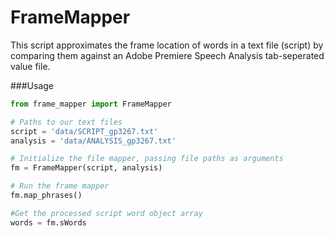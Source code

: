 FrameMapper
===========
This script approximates the frame location of words in a text file (script) by comparing them against an Adobe Premiere Speech Analysis tab-seperated value file.

###Usage

```python
from frame_mapper import FrameMapper

# Paths to our text files
script = 'data/SCRIPT_gp3267.txt'
analysis = 'data/ANALYSIS_gp3267.txt'

# Initialize the file mapper, passing file paths as arguments
fm = FrameMapper(script, analysis)

# Run the frame mapper
fm.map_phrases()

#Get the processed script word object array
words = fm.sWords
```